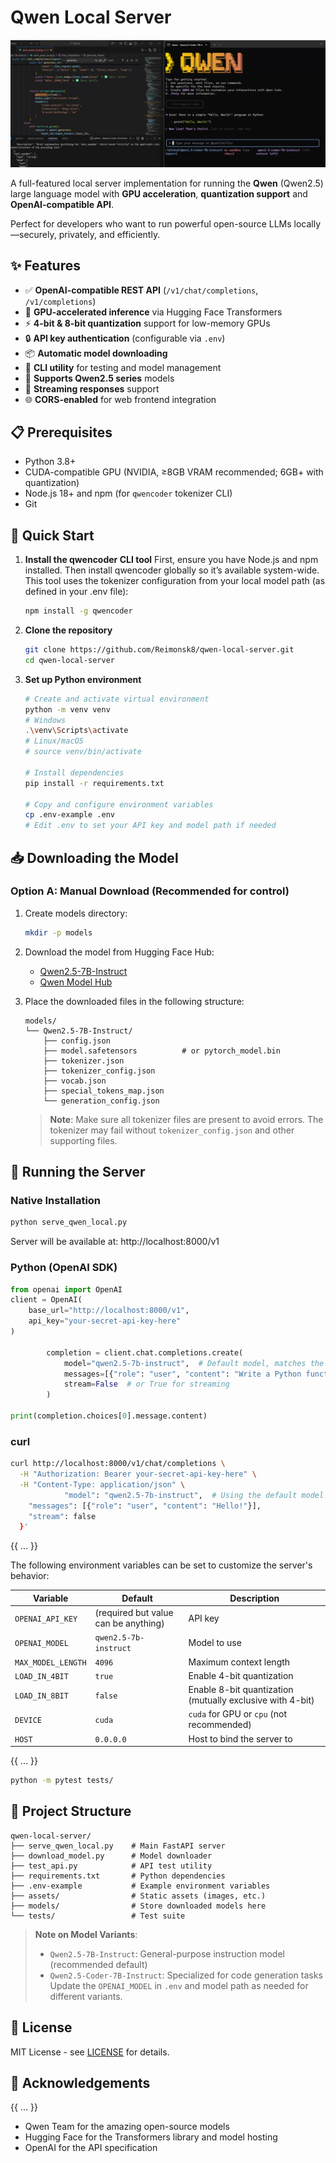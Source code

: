 # Qwen Local Server

![Qwen Architecture](assets/qwen.png)

A full-featured local server implementation for running the **Qwen** (Qwen2.5) large language model with **GPU acceleration**, **quantization support** and **OpenAI-compatible API**.

Perfect for developers who want to run powerful open-source LLMs locally—securely, privately, and efficiently.

## ✨ Features

- ✅ **OpenAI-compatible REST API** (`/v1/chat/completions`, `/v1/completions`)
- 🚀 **GPU-accelerated inference** via Hugging Face Transformers
- ⚡ **4-bit & 8-bit quantization** support for low-memory GPUs
- 🔒 **API key authentication** (configurable via `.env`)
- 📦 **Automatic model downloading**
- 🧪 **CLI utility** for testing and model management
- 🧠 **Supports Qwen2.5 series** models
- 🔄 **Streaming responses** support
- 🌐 **CORS-enabled** for web frontend integration

## 📋 Prerequisites

- Python 3.8+
- CUDA-compatible GPU (NVIDIA, ≥8GB VRAM recommended; 6GB+ with quantization)
- Node.js 18+ and npm (for `qwencoder` tokenizer CLI)
- Git

## 🚀 Quick Start

1. **Install the qwencoder CLI tool**
    First, ensure you have Node.js and npm installed. Then install qwencoder globally so it’s available system-wide. This tool uses the tokenizer configuration from your local model path (as defined in your .env file):

    ```bash
    npm install -g qwencoder
    ```

2. **Clone the repository**
   ```bash
   git clone https://github.com/Reimonsk8/qwen-local-server.git
   cd qwen-local-server
   ```

3. **Set up Python environment**
   ```bash
   # Create and activate virtual environment
   python -m venv venv
   # Windows
   .\venv\Scripts\activate
   # Linux/macOS
   # source venv/bin/activate
   
   # Install dependencies
   pip install -r requirements.txt
   
   # Copy and configure environment variables
   cp .env-example .env
   # Edit .env to set your API key and model path if needed
   ```

## 📥 Downloading the Model

### Option A: Manual Download (Recommended for control)
1. Create models directory:
   ```bash
   mkdir -p models
   ```

2. Download the model from Hugging Face Hub:
   - [Qwen2.5-7B-Instruct](https://huggingface.co/Qwen/Qwen2.5-7B-Instruct)
   - [Qwen Model Hub](https://huggingface.co/Qwen)

3. Place the downloaded files in the following structure:
   ```
   models/
   └── Qwen2.5-7B-Instruct/
       ├── config.json
       ├── model.safetensors          # or pytorch_model.bin
       ├── tokenizer.json
       ├── tokenizer_config.json
       ├── vocab.json
       ├── special_tokens_map.json
       └── generation_config.json
   ```

   > **Note**: Make sure all tokenizer files are present to avoid errors. The tokenizer may fail without `tokenizer_config.json` and other supporting files.

## 🚀 Running the Server

### Native Installation
```bash
python serve_qwen_local.py
```
Server will be available at: http://localhost:8000/v1

### Python (OpenAI SDK)
```python
from openai import OpenAI
client = OpenAI(
    base_url="http://localhost:8000/v1",
    api_key="your-secret-api-key-here"
)

        completion = client.chat.completions.create(
            model="qwen2.5-7b-instruct",  # Default model, matches the one in .env
            messages=[{"role": "user", "content": "Write a Python function to reverse a string."}],
            stream=False  # or True for streaming
        )

print(completion.choices[0].message.content)
```

### curl
```bash
curl http://localhost:8000/v1/chat/completions \
  -H "Authorization: Bearer your-secret-api-key-here" \
  -H "Content-Type: application/json" \
            "model": "qwen2.5-7b-instruct",  # Using the default model
    "messages": [{"role": "user", "content": "Hello!"}],
    "stream": false
  }'
```

{{ ... }}

The following environment variables can be set to customize the server's behavior:

| Variable | Default | Description |
|----------|---------|-------------|
| `OPENAI_API_KEY` | (required but value can be anything) | API key |
| `OPENAI_MODEL` | `qwen2.5-7b-instruct` | Model to use |
| `MAX_MODEL_LENGTH` | `4096` | Maximum context length |
| `LOAD_IN_4BIT` | `true` | Enable 4-bit quantization |
| `LOAD_IN_8BIT` | `false` | Enable 8-bit quantization (mutually exclusive with 4-bit) |
| `DEVICE` | `cuda` | `cuda` for GPU or `cpu` (not recommended) |
| `HOST` | `0.0.0.0` | Host to bind the server to |
{{ ... }}

```bash
python -m pytest tests/
```

## 📁 Project Structure

```
qwen-local-server/
├── serve_qwen_local.py    # Main FastAPI server
├── download_model.py      # Model downloader
├── test_api.py            # API test utility
├── requirements.txt       # Python dependencies
├── .env-example           # Example environment variables
├── assets/                # Static assets (images, etc.)
├── models/                # Store downloaded models here
└── tests/                 # Test suite
```

> **Note on Model Variants**:
> - `Qwen2.5-7B-Instruct`: General-purpose instruction model (recommended default)
> - `Qwen2.5-Coder-7B-Instruct`: Specialized for code generation tasks
> Update the `OPENAI_MODEL` in `.env` and model path as needed for different variants.
## 📄 License

MIT License - see [LICENSE](LICENSE) for details.

## 🙏 Acknowledgements
{{ ... }}
- Qwen Team for the amazing open-source models
- Hugging Face for the Transformers library and model hosting
- OpenAI for the API specification
